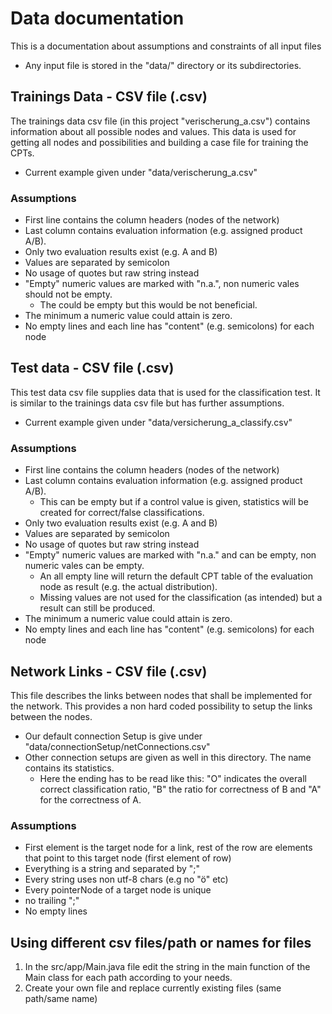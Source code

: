 # Data documentation
This is a documentation about assumptions and constraints of all input files

* Any input file is stored in the "data/" directory or its subdirectories. 

## Trainings Data - CSV file (.csv) 
The trainings data csv file (in this project "verischerung_a.csv") contains information about all possible nodes and values.
This data is used for getting all nodes and possibilities and building a case file for training the CPTs. 

* Current example given under "data/verischerung_a.csv"

### Assumptions
* First line contains the column headers (nodes of the network) 
* Last column contains evaluation information (e.g. assigned product A/B). 
* Only two evaluation results exist (e.g. A and B)
* Values are separated by semicolon 
* No usage of quotes but raw string instead  
* "Empty" numeric values are marked with "n.a.", non numeric vales should not be empty.
    * The could be empty but this would be not beneficial. 
* The minimum a numeric value could attain is zero.
* No empty lines and each line has "content" (e.g. semicolons) for each node

## Test data - CSV file (.csv)
This test data csv file supplies data that is used for the classification test. It is similar to the trainings data csv file but has further assumptions.

* Current example given under "data/versicherung_a_classify.csv"

### Assumptions
* First line contains the column headers (nodes of the network) 
* Last column contains evaluation information (e.g. assigned product A/B). 
    * This can be empty but if a control value is given, statistics will be created for correct/false classifications.
* Only two evaluation results exist (e.g. A and B)
* Values are separated by semicolon 
* No usage of quotes but raw string instead  
* "Empty" numeric values are marked with "n.a." and can be empty, non numeric vales can be empty.
    * An all empty line will return the default CPT table of the evaluation node as result (e.g. the actual distribution).
    * Missing values are not used for the classification (as intended) but a result can still be produced. 
* The minimum a numeric value could attain is zero.
* No empty lines and each line has "content" (e.g. semicolons) for each node


## Network Links - CSV file (.csv)
This file describes the links between nodes that shall be implemented for the network. This provides a non hard coded possibility to setup the links between the nodes. 

* Our default connection Setup is give under "data/connectionSetup/netConnections.csv"
* Other connection setups are given as well in this directory. The name contains its statistics. 
    * Here the ending has to be read like this: "O" indicates the overall correct classification ratio, "B" the ratio for correctness of B and "A" for the correctness of A.

### Assumptions
* First element is the target node for a link, rest of the row are elements that point to this target node (first element of row)
* Everything is a string and separated by ";"
* Every string uses non utf-8 chars (e.g no "ö" etc)
* Every pointerNode of a target node is unique
* no trailing ";"
* No empty lines


## Using different csv files/path or names for files
1. In the src/app/Main.java file edit the string in the main function of the Main class for each path according to your needs.
2. Create your own file and replace currently existing files (same path/same name)   